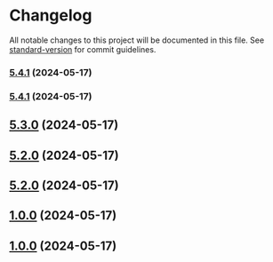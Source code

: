 # Changelog

All notable changes to this project will be documented in this file. See [standard-version](https://github.com/conventional-changelog/standard-version) for commit guidelines.

### [5.4.1](https://github.com/quinnpertuit/panel-test/compare/@template/basic@5.4.1...@template/basic@5.4.1) (2024-05-17)

### [5.4.1](https://github.com/quinnpertuit/panel-test/compare/@template/basic@5.3.0...@template/basic@5.4.1) (2024-05-17)

## [5.3.0](https://github.com/quinnpertuit/panel-test/compare/@template/basic@5.2.0...@template/basic@5.3.0) (2024-05-17)

## [5.2.0](https://github.com/quinnpertuit/panel-test/compare/@template/basic@5.2.0...@template/basic@5.2.0) (2024-05-17)

## [5.2.0](https://github.com/quinnpertuit/panel-test/compare/@template/basic@1.0.0...@template/basic@5.2.0) (2024-05-17)

## [1.0.0](https://github.com/quinnpertuit/panel-test/compare/@template/basic@1.0.0...@template/basic@1.0.0) (2024-05-17)

## [1.0.0](https://github.com/quinnpertuit/panel-test/compare/@template/basic@4.0.0...@template/basic@1.0.0) (2024-05-17)

